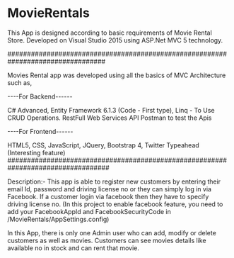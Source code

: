 # MovieRentals
This App is designed according to basic requirements of Movie Rental Store.
Developed on Visual Studio 2015 using ASP.Net MVC 5 technology.

#################################################################################

Movies Rental app was developed using all the basics of MVC Architecture such as,

----For Backend------

C# Advanced,
Entity Framework 6.1.3 (Code - First type),
Linq - To Use CRUD Operations.
RestFull Web Services API
Postman to test the Apis

----For Frontend------

HTML5,
CSS,
JavaScript,
JQuery,
Bootstrap 4,
Twitter Typeahead (Interesting feature)
##################################################################################

Description:-
This app is able to register new customers by entering their email Id, password and driving license no or they can simply log in via Facebook. If a customer login via facebook then they have to specify driving license no. (In this project to enable facebook feature, you need to add your FacebookAppId and FacebookSecurityCode in /MovieRentals/AppSettings.config)

In this App, there is only one Admin user who can add, modify or delete customers as well as movies.
Customers can see movies details like available no in stock and can rent that movie.


